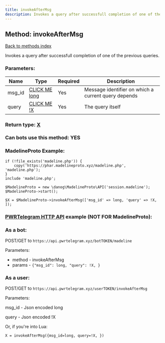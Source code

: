 ```yaml
---
title: invokeAfterMsg
description: Invokes a query after successfull completion of one of the previous queries.
---
```

## Method: invokeAfterMsg  
[Back to methods index](index.md)


Invokes a query after successfull completion of one of the previous queries.

### Parameters:

| Name     |    Type       | Required | Description |
|----------|---------------|----------|-------------|
|msg\_id|[CLICK ME long](../types/long.md) | Yes|Message identifier on which a current query depends|
|query|[CLICK ME !X](../types/!X.md) | Yes|The query itself|


### Return type: [X](../types/X.md)

### Can bots use this method: **YES**


### MadelineProto Example:


```
if (!file_exists('madeline.php')) {
    copy('https://phar.madelineproto.xyz/madeline.php', 'madeline.php');
}
include 'madeline.php';

$MadelineProto = new \danog\MadelineProto\API('session.madeline');
$MadelineProto->start();

$X = $MadelineProto->invokeAfterMsg(['msg_id' => long, 'query' => !X, ]);
```

### [PWRTelegram HTTP API](https://pwrtelegram.xyz) example (NOT FOR MadelineProto):

### As a bot:

POST/GET to `https://api.pwrtelegram.xyz/botTOKEN/madeline`

Parameters:

* method - invokeAfterMsg
* params - `{"msg_id": long, "query": !X, }`



### As a user:

POST/GET to `https://api.pwrtelegram.xyz/userTOKEN/invokeAfterMsg`

Parameters:

msg_id - Json encoded long

query - Json encoded !X




Or, if you're into Lua:

```
X = invokeAfterMsg({msg_id=long, query=!X, })
```

